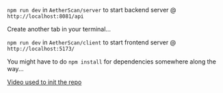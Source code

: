 `npm run dev` in `AetherScan/server` to start backend server @ `http://localhost:8081/api`

Create another tab in your terminal...

`npm run dev` in `AetherScan/client` to start frontend server @ `http://localhost:5173/`


You might have to do `npm install` for dependencies somewhere along the way... 

[Video used to init the repo](https://www.youtube.com/watch?v=mKmxc8TcWQ8)
